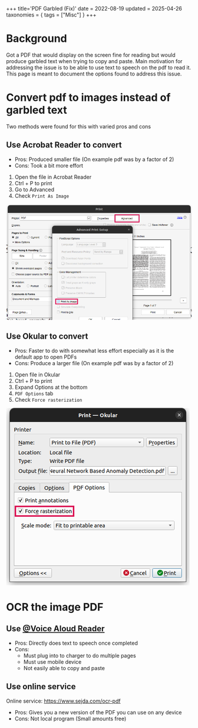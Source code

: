 +++
title='PDF Garbled (Fix)'
date = 2022-08-19
updated = 2025-04-26
taxonomies = { tags = ["Misc"] }
+++

# Background

Got a PDF that would display on the screen fine for reading but would produce garbled text when trying to copy and
paste.
Main motivation for addressing the issue is to be able to use text to speech on the pdf to read it.
This page is meant to document the options found to address this issue.

# Convert pdf to images instead of garbled text

Two methods were found for this with varied pros and cons

## Use Acrobat Reader to convert

- Pros: Produced smaller file (On example pdf was by a factor of 2)
- Cons: Took a bit more effort

1. Open the file in Acrobat Reader
2. Ctrl + P to print
3. Go to Advanced
4. Check `Print As Image`

![Acrobat Reader Screenshot](acrobat_reader_to_img.png)

## Use Okular to convert

- Pros: Faster to do with somewhat less effort especially as it is the default app to open PDFs
- Cons: Produce a larger file (On example pdf was by a factor of 2)

1. Open file in Okular
2. Ctrl + P to print
3. Expand Options at the bottom
4. `PDF Options` tab
5. Check `Force rasterization`

![Okular Screenshot](okular_to_img.png)

# OCR the image PDF

## Use [@Voice Aloud Reader](https://play.google.com/store/apps/details?id=com.hyperionics.avar)

- Pros: Directly does text to speech once completed
- Cons:
  - Must plug into to charger to do multiple pages
  - Must use mobile device
  - Not easily able to copy and paste

## Use online service

Online service: <https://www.sejda.com/ocr-pdf>

- Pros: Gives you a new version of the PDF you can use on any device
- Cons: Not local program (Small amounts free)
